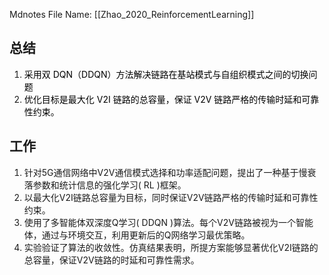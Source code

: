  Mdnotes File Name: [[Zhao_2020_ReinforcementLearning]]

## 总结
1.  <span style="color: rgb(0,0,0)">采用双 DQN（DDQN）方法解决链路在基站模式与自组织模式之间的切换问题</span>
2.  <span style="color: rgb(0,0,0)">优化目标是最大化 V2I 链路的总容量，保证 V2V 链路严格的传输时延和可靠性约束。</span>

## 工作
1.  针对5G通信网络中V2V通信模式选择和功率适配问题，提出了一种基于慢衰落参数和统计信息的强化学习( RL )框架。
2.  以最大化V2I链路总容量为目标，同时保证V2V链路严格的传输时延和可靠性约束。
3.  使用了多智能体双深度Q学习( DDQN )算法。每个V2V链路被视为一个智能体，通过与环境交互，利用更新后的Q网络学习最优策略。
4.  实验验证了算法的收敛性。仿真结果表明，所提方案能够显著优化V2I链路的总容量，保证V2V链路的时延和可靠性需求。